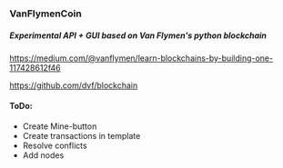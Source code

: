 ### VanFlymenCoin
##### Experimental API + GUI based on Van Flymen's python blockchain

https://medium.com/@vanflymen/learn-blockchains-by-building-one-117428612f46

https://github.com/dvf/blockchain

#### ToDo:

* Create Mine-button
* Create transactions in template
* Resolve conflicts
* Add nodes
